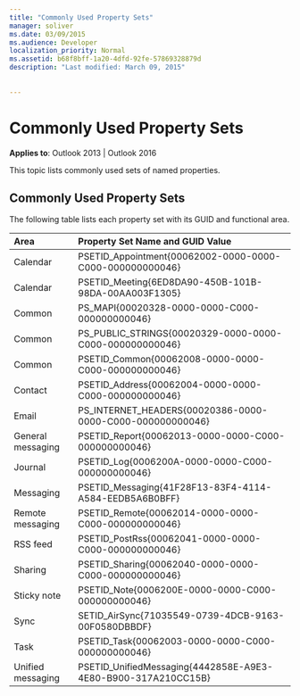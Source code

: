 ```yaml
---
title: "Commonly Used Property Sets"
manager: soliver
ms.date: 03/09/2015
ms.audience: Developer
localization_priority: Normal
ms.assetid: b68f8bff-1a20-4dfd-92fe-57869328879d
description: "Last modified: March 09, 2015"
 
 
---
```


# Commonly Used Property Sets

  
  
**Applies to**: Outlook 2013 | Outlook 2016 
  
This topic lists commonly used sets of named properties.
  
## Commonly Used Property Sets

The following table lists each property set with its GUID and functional area.
  
|**Area**|**Property Set Name and GUID Value**|
|:-----|:-----|
|Calendar  <br/> |PSETID_Appointment{00062002-0000-0000-C000-000000000046}  <br/> |
|Calendar  <br/> |PSETID_Meeting{6ED8DA90-450B-101B-98DA-00AA003F1305}  <br/> |
|Common  <br/> |PS_MAPI{00020328-0000-0000-C000-000000000046}  <br/> |
|Common  <br/> |PS_PUBLIC_STRINGS{00020329-0000-0000-C000-000000000046}  <br/> |
|Common  <br/> |PSETID_Common{00062008-0000-0000-C000-000000000046}  <br/> |
|Contact  <br/> |PSETID_Address{00062004-0000-0000-C000-000000000046}  <br/> |
|Email  <br/> |PS_INTERNET_HEADERS{00020386-0000-0000-C000-000000000046}  <br/> |
|General messaging  <br/> |PSETID_Report{00062013-0000-0000-C000-000000000046}  <br/> |
|Journal  <br/> |PSETID_Log{0006200A-0000-0000-C000-000000000046}  <br/> |
|Messaging  <br/> |PSETID_Messaging{41F28F13-83F4-4114-A584-EEDB5A6B0BFF}  <br/> |
|Remote messaging  <br/> |PSETID_Remote{00062014-0000-0000-C000-000000000046}  <br/> |
|RSS feed  <br/> |PSETID_PostRss{00062041-0000-0000-C000-000000000046}  <br/> |
|Sharing  <br/> |PSETID_Sharing{00062040-0000-0000-C000-000000000046}  <br/> |
|Sticky note  <br/> |PSETID_Note{0006200E-0000-0000-C000-000000000046}  <br/> |
|Sync  <br/> |SETID_AirSync{71035549-0739-4DCB-9163-00F0580DBBDF}  <br/> |
|Task  <br/> |PSETID_Task{00062003-0000-0000-C000-000000000046}  <br/> |
|Unified messaging  <br/> |PSETID_UnifiedMessaging{4442858E-A9E3-4E80-B900-317A210CC15B}  <br/> |
   

